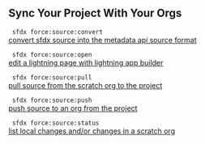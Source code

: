 ## Sync Your Project With Your Orgs



``` sfdx force:source:convert```   
 [convert sfdx source into the metadata api source format](./syncyourprojectwithyourorgs)

``` sfdx force:source:open```   
 [edit a lightning page with lightning app builder](./syncyourprojectwithyourorgs)

``` sfdx force:source:pull```   
 [pull source from the scratch org to the project](./syncyourprojectwithyourorgs)

``` sfdx force:source:push```   
 [push source to an org from the project](./syncyourprojectwithyourorgs)

``` sfdx force:source:status```   
 [list local changes and/or changes in a scratch org](./syncyourprojectwithyourorgs)

